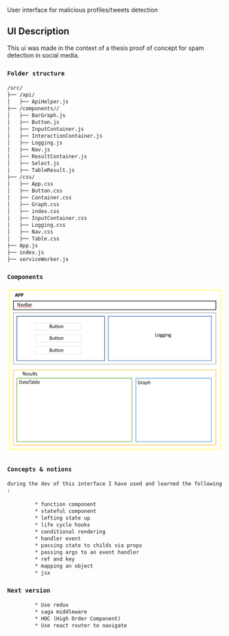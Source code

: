 User interface for malicious profiles/tweets detection

## UI Description

This ui was made in the context of a thesis proof of concept for spam detection in social media.

### `Folder structure`


    /src/
    ├── /api/
    │   ├── ApiHelper.js
    ├── /components//
    │   ├── BarGraph.js
    │   ├── Button.js
    │   ├── InputContainer.js
    │   ├── InteractionContainer.js
    │   ├── Logging.js
    │   ├── Nav.js
    │   ├── ResultContainer.js
    │   ├── Select.js
    │   ├── TableResult.js
    ├── /css/
    │   ├── App.css
    │   ├── Button.css
    │   ├── Container.css
    │   ├── Graph.css
    │   ├── index.css
    │   ├── InputContainer.css
    │   ├── Logging.css
    │   ├── Nav.css
    │   ├── Table.css
    ├── App.js
    ├── index.js
    ├── serviceWorker.js



### `Components`

![alt text](https://raw.githubusercontent.com/YassineJout/tweet-v1/master/components.png)

### `Concepts & notions`

    during the dev of this interface I have used and learned the following : 

             * function component
             * stateful component
             * lefting state up
             * life cycle hooks
             * conditional rendering 
             * handler event
             * passing state to childs via props
             * passing args to an event handler
             * ref and key
             * mapping an object
             * jsx




### `Next version`

             * Use redux 
             * saga middleware
             * HOC (High Order Component)
             * Use react router to navigate
